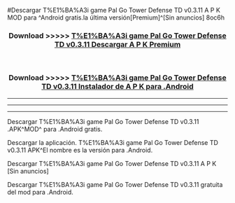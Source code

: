 #Descargar T%E1%BA%A3i game Pal Go Tower Defense TD v0.3.11 A P K MOD para ^Android gratis.la última versión[Premium]^[Sin anuncios] 8oc6h



<div align="center">
<h3>Download >>>>> <a href="https://es-web.web.app/?es= T%E1%BA%A3i game Pal Go Tower Defense TD v0.3.11">T%E1%BA%A3i game Pal Go Tower Defense TD v0.3.11 Descargar A P K Premium</a></h3><br>

<h3>Download >>>>> <a href="https://es-web.web.app/?es= T%E1%BA%A3i game Pal Go Tower Defense TD v0.3.11">T%E1%BA%A3i game Pal Go Tower Defense TD v0.3.11 Instalador de A P K para .Android</a></h3>
</div>


----------------------------------------------------------

----------------------------------------------------------

----------------------------------------------------------

Descargar T%E1%BA%A3i game Pal Go Tower Defense TD v0.3.11 .APK^MOD^ para .Android gratis.

Descargar la aplicación. T%E1%BA%A3i game Pal Go Tower Defense TD v0.3.11 APK^El nombre es la versión para .Android.

Descargar T%E1%BA%A3i game Pal Go Tower Defense TD v0.3.11 A P K [Sin anuncios]

Descargar T%E1%BA%A3i game Pal Go Tower Defense TD v0.3.11 gratuita del mod para .Android.
